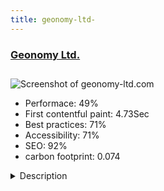 ```yaml
---
title: geonomy-ltd-
---
```


<div style="height: 3rem">
  <a href="http://www.geonomy-ltd.com/"><h3>Geonomy Ltd.</h3></a>
</div>
<img loading="lazy" src="/images/thumbs/geonomy-ltd.com.jpg" alt="Screenshot of geonomy-ltd.com" />
<ul>
  <li>Performace: 49%</li>
  <li>
    First contentful paint:
    4.73Sec
  </li>
  <li>Best practices: 71%</li>
  <li>Accessibility: 71%</li>
  <li>SEO: 92%</li>
  <li>carbon footprint: 0.074</li>
</ul>
<details>
  <summary>Description</summary>
  <p>Aiming for excellence in what we do; for providing the best Geotechnical Engineering procedures, GEONOMY Ltd. covers a wide range of systemized operations and processes. Geotechnical engineering, testing, consulting, and much more are all part of the assistance packages we provide.

GEONOMY Ltd. provides technology and knowledge for the engineering industry, geotechnical engineering, materials testing, consulting, hydrogeology and delivering excellence in environmental, HSE and water management in the Middle-East, North Africa and the Gulf.For sure Joomla! CMS is used to build this awesome website. SP Builder has made it easier for us to design the website with great modules, effects, and clear blue color. SP Portfolio is used to show Geonomy Ltd. projects, a great extension to be used for such objectives. JCH Optimize Plugin was used to boost the website speed and optimize all images making it faster to load pages. Akeeba Admin Tools & Backup is used to backup, restore, and protect the website from attacks.</p>
</details>

